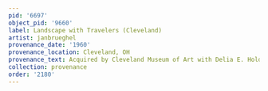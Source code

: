 ```yaml
---
pid: '6697'
object_pid: '9660'
label: Landscape with Travelers (Cleveland)
artist: janbrueghel
provenance_date: '1960'
provenance_location: Cleveland, OH
provenance_text: Acquired by Cleveland Museum of Art with Delia E. Holden Fund, 1960.27
collection: provenance
order: '2180'
---
```

